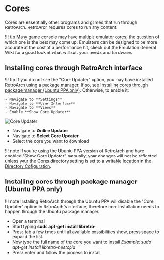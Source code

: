 # Cores

Cores are essentially other programs and games that run through RetroArch. RetroArch requires cores to run any content.

!!! tip 
    Many game console may have multiple emulator cores, the question of which one is the best may come up. Emulators can be designed to be more accurate at the cost of a performance hit, check out the Emulation General Wiki for a good look at what will suit your needs and hardware.

## Installing cores through RetroArch interface

!!! tip
    If you do not see the "Core Updater" option, you may have installed RetroArch using a package manager. If so, see [Installing cores through package manager (Ubuntu PPA only)](#installing-cores-through-package-manager-ubuntu-ppa-only). Otherwise, to enable it:

    - Navigate to **Settings**
    - Navigate to **User Interface**
    - Navigate to **Views**
    - Enable **Show Core Updater**

![Core Updater](/image/retroarch/xmb/core_updater.gif)

- Navigate to **Online Updater**
- Navigate to **Select Core Updater**
- Select the core you want to download

!!! note
    If you're using the Ubuntu PPA version of RetroArch and have enabled "Show Core Updater" manually, your changes will not be reflected unless your the Cores directory setting is set to a writable location in the [Directory Cofiguration](../change-directories#cores).

## Installing cores through package manager (Ubuntu PPA only)

!!! note
    Installing RetroArch through the Ubuntu PPA will disable the "Core Updater" option in RetroArch's interface, therefore core installation needs to happen through the Ubuntu package manager.

- Open a terminal
- Start typing **sudo apt-get install libretro-**
- Press tab a few times until all available possibilities show, press space to expand the list.
- Now type the full name of the core you want to install *Example: sudo apt-get install libretro-nestopia*
- Press enter and follow the process to install
